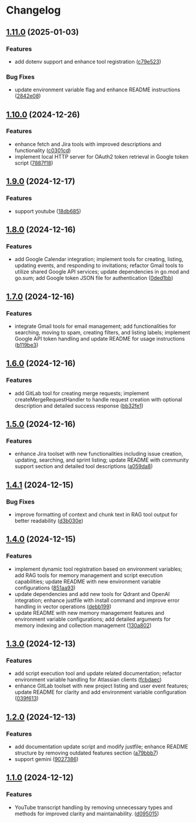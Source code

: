 # Changelog

## [1.11.0](https://github.com/nguyenvanduocit/all-in-one-model-context-protocol/compare/v1.10.0...v1.11.0) (2025-01-03)


### Features

* add dotenv support and enhance tool registration ([c79e523](https://github.com/nguyenvanduocit/all-in-one-model-context-protocol/commit/c79e523b4b80d402e0f8be2ee40f302e868b8719))


### Bug Fixes

* update environment variable flag and enhance README instructions ([2842e08](https://github.com/nguyenvanduocit/all-in-one-model-context-protocol/commit/2842e0862074033e0adf3c07addaf28f55ba67e9))

## [1.10.0](https://github.com/nguyenvanduocit/all-in-one-model-context-protocol/compare/v1.9.0...v1.10.0) (2024-12-26)


### Features

* enhance fetch and Jira tools with improved descriptions and functionality ([c0301cd](https://github.com/nguyenvanduocit/all-in-one-model-context-protocol/commit/c0301cd7a774385eb8407a4605f022ad0657c9a2))
* implement local HTTP server for OAuth2 token retrieval in Google token script ([7887f18](https://github.com/nguyenvanduocit/all-in-one-model-context-protocol/commit/7887f18c8cb450189e21124f8ba7f0e49d6fc50b))

## [1.9.0](https://github.com/nguyenvanduocit/all-in-one-model-context-protocol/compare/v1.8.0...v1.9.0) (2024-12-17)


### Features

* support youtube ([18db685](https://github.com/nguyenvanduocit/all-in-one-model-context-protocol/commit/18db68551d6a9192959527062d5f2e6861fafe34))

## [1.8.0](https://github.com/nguyenvanduocit/all-in-one-model-context-protocol/compare/v1.7.0...v1.8.0) (2024-12-16)


### Features

* add Google Calendar integration; implement tools for creating, listing, updating events, and responding to invitations; refactor Gmail tools to utilize shared Google API services; update dependencies in go.mod and go.sum; add Google token JSON file for authentication ([0ded1bb](https://github.com/nguyenvanduocit/all-in-one-model-context-protocol/commit/0ded1bb710c7ea0266f50f47b127998ae7dcfa9c))

## [1.7.0](https://github.com/nguyenvanduocit/all-in-one-model-context-protocol/compare/v1.6.0...v1.7.0) (2024-12-16)


### Features

* integrate Gmail tools for email management; add functionalities for searching, moving to spam, creating filters, and listing labels; implement Google API token handling and update README for usage instructions ([b119be3](https://github.com/nguyenvanduocit/all-in-one-model-context-protocol/commit/b119be319b42954ab81e0010cd1ea8460ff255f7))

## [1.6.0](https://github.com/nguyenvanduocit/all-in-one-model-context-protocol/compare/v1.5.0...v1.6.0) (2024-12-16)


### Features

* add GitLab tool for creating merge requests; implement createMergeRequestHandler to handle request creation with optional description and detailed success response ([bb32fe1](https://github.com/nguyenvanduocit/all-in-one-model-context-protocol/commit/bb32fe134aa24d03fdf7241dad041ec29cd6174b))

## [1.5.0](https://github.com/nguyenvanduocit/all-in-one-model-context-protocol/compare/v1.4.1...v1.5.0) (2024-12-16)


### Features

* enhance Jira toolset with new functionalities including issue creation, updating, searching, and sprint listing; update README with community support section and detailed tool descriptions ([a059da8](https://github.com/nguyenvanduocit/all-in-one-model-context-protocol/commit/a059da8ee379f5560fa38e0adbcd693f5533ff9e))

## [1.4.1](https://github.com/nguyenvanduocit/all-in-one-model-context-protocol/compare/v1.4.0...v1.4.1) (2024-12-15)


### Bug Fixes

* improve formatting of context and chunk text in RAG tool output for better readability ([d3b030e](https://github.com/nguyenvanduocit/all-in-one-model-context-protocol/commit/d3b030e521abb3dd645d3e762f313f02cc440e10))

## [1.4.0](https://github.com/nguyenvanduocit/all-in-one-model-context-protocol/compare/v1.3.0...v1.4.0) (2024-12-15)


### Features

* implement dynamic tool registration based on environment variables; add RAG tools for memory management and script execution capabilities; update README with new environment variable configurations ([851aa93](https://github.com/nguyenvanduocit/all-in-one-model-context-protocol/commit/851aa93c27177a5d94babae419f4c1488556d83e))
* update dependencies and add new tools for Qdrant and OpenAI integration; enhance justfile with install command and improve error handling in vector operations ([debb199](https://github.com/nguyenvanduocit/all-in-one-model-context-protocol/commit/debb199932aee7b5d49886c1edfdc4f69dfcb832))
* update README with new memory management features and environment variable configurations; add detailed arguments for memory indexing and collection management ([130a802](https://github.com/nguyenvanduocit/all-in-one-model-context-protocol/commit/130a8029014294a66c1033dc16e19bab6df44e4b))

## [1.3.0](https://github.com/nguyenvanduocit/all-in-one-model-context-protocol/compare/v1.2.0...v1.3.0) (2024-12-13)


### Features

* add script execution tool and update related documentation; refactor environment variable handling for Atlassian clients ([fcbdaec](https://github.com/nguyenvanduocit/all-in-one-model-context-protocol/commit/fcbdaecee8f1c8c2a783f31bb90c40899f44981f))
* enhance GitLab toolset with new project listing and user event features; update README for clarity and add environment variable configuration ([039f613](https://github.com/nguyenvanduocit/all-in-one-model-context-protocol/commit/039f613fb5430c2daf9d53d27cef38b910b1d71a))

## [1.2.0](https://github.com/nguyenvanduocit/all-in-one-model-context-protocol/compare/v1.1.0...v1.2.0) (2024-12-13)


### Features

* add documentation update script and modify justfile; enhance README structure by removing outdated features section ([a79bbb7](https://github.com/nguyenvanduocit/all-in-one-model-context-protocol/commit/a79bbb77c40877dd34c8b5e4115968fa7922b6a7))
* support gemini ([9027386](https://github.com/nguyenvanduocit/all-in-one-model-context-protocol/commit/9027386c321074db8bd79eebf4bf159e0fff3fab))

## [1.1.0](https://github.com/nguyenvanduocit/all-in-one-model-context-protocol/compare/v1.0.0...v1.1.0) (2024-12-12)


### Features

* YouTube transcript handling by removing unnecessary types and methods for improved clarity and maintainability. ([d095015](https://github.com/nguyenvanduocit/all-in-one-model-context-protocol/commit/d0950159804e31c7a788fae88cf7274c4d649e67))
